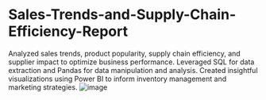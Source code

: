 # Sales-Trends-and-Supply-Chain-Efficiency-Report
Analyzed sales trends, product popularity, supply chain efficiency, and supplier impact to optimize business performance. Leveraged SQL for data extraction and Pandas for data manipulation and analysis. Created insightful visualizations using Power BI to inform inventory management and marketing strategies. 
![image](https://github.com/user-attachments/assets/03bdadab-acb4-4057-84d8-39c014ffaa8d)
